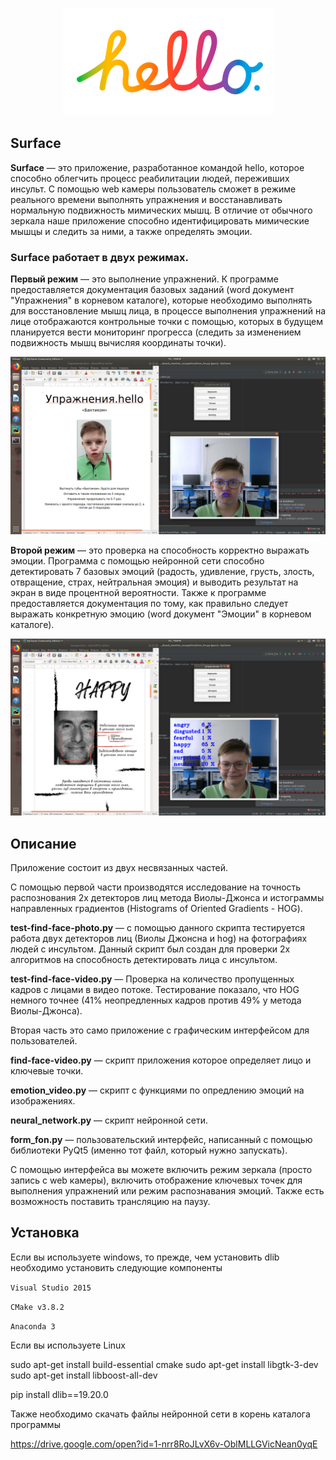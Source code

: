 <p align="center">
  <img src="screenshot/hello..png"/></div>
</p>

Surface
-------
**Surface** — это приложение, разработанное командой hello, которое способно облегчить процесс реабилитации людей, переживших инсульт.  С помощью web камеры пользователь сможет в режиме реального времени выполнять упражнения и восстанавливать нормальную подвижность мимических мышц. В отличие от обычного зеркала наше приложение способно идентифицировать мимические мышцы и следить за ними, а также определять эмоции.

### Surface работает в двух режимах. 

**Первый режим** — это выполнение упражнений. К программе предоставляется документация базовых заданий (word документ "Упражнения" в корневом каталоге), которые необходимо выполнять для восстановление мышц лица, в процессе выполнения упражнений на лице отображаются контрольные точки с помощью, которых в будущем планируется вести мониторинг прогресса (следить за изменением подвижность мышц вычисляя координаты точки).

<p align="center">
  <img src="screenshot/key_points.png"/></div>
</p>

**Второй режим** — это проверка на способность корректно выражать эмоции. Программа с помощью нейронной сети способно детектировать 7 базовых эмоций (радость, удивление, грусть, злость, отвращение, страх, нейтральная эмоция) и выводить результат на экран в виде процентной вероятности. Также к программе предоставляется документация по тому, как правильно следует выражать конкретную эмоцию (word документ "Эмоции" в корневом каталоге).

<p align="center">
  <img src="screenshot/emotion.png"/></div>
</p>

## Описание

Приложение состоит из двух несвязанных частей.

С помощью первой части производятся исследование на точность распознования 2х детекторов лиц метода Виолы-Джонса и истограммы направленных градиентов (Histograms of Oriented Gradients - HOG).

**test-find-face-photo.py** — с помощью данного скрипта тестируется работа двух детекторов лиц (Виолы Джонсна и hog) на фотографиях людей с инсультом. Данный скрипт был создан для проверки 2х алгоритмов на способность детектировать лица с инсультом.

**test-find-face-video.py** — Проверка на количество пропущенных кадров с лицами в видео потоке. Тестирование показало, что HOG немного точнее (41% неопредленных кадров против 49% у метода Виолы-Джонса).

Вторая часть это само приложение с графическим интерфейсом для пользователей.

**find-face-video.py** — скрипт приложения которое определяет лицо и ключевые точки.

**emotion_video.py** — скрипт с функциями по опредлению эмоций на изображениях.

**neural_network.py** — скрипт нейронной сети.

**form_fon.py** — пользовательский интерфейс, написанный с помощью библиотеки PyQt5 (именно тот файл, который нужно запускать).

С помощью интерфейса вы можете включить режим зеркала (просто запись с web камеры), включить отображение ключевых точек для выполнения упражнений или режим распознавания эмоций. Также есть возможность поставить трансляцию на паузу.

## Установка 

Если вы используете windows, то прежде, чем установить dlib необходимо установить следующие компоненты

`Visual Studio 2015`

`CMake v3.8.2`

`Anaconda 3`

Если вы используете Linux

sudo apt-get install build-essential cmake
sudo apt-get install libgtk-3-dev
sudo apt-get install libboost-all-dev

pip install dlib==19.20.0

Также необходимо скачать файлы нейронной сети в корень каталога программы 

https://drive.google.com/open?id=1-nrr8RoJLvX6v-OblMLLGVicNean0yqE
